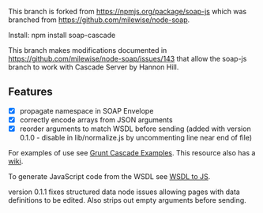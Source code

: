 This branch is forked from https://npmjs.org/package/soap-js which was branched from https://github.com/milewise/node-soap.

Install:  npm install soap-cascade

This branch makes modifications documented in https://github.com/milewise/node-soap/issues/143 that allow 
the soap-js branch to work with Cascade Server by Hannon Hill.

## Features
* [x] propagate namespace in SOAP Envelope
* [x] correctly encode arrays from JSON arguments
* [x] reorder arguments to match WSDL before sending (added with version 0.1.0 - disable in lib/normalize.js by uncommenting line near end of file)

For examples of use see [Grunt Cascade Examples](https://github.com/jraller/Grunt-Cascade-Examples). This 
resource also has a [wiki](https://github.com/jraller/Grunt-Cascade-Examples/wiki).

To generate JavaScript code from the WSDL see [WSDL to JS](https://github.com/jraller/WSDLtoJS).

version 0.1.1 fixes structured data node issues allowing pages with data definitions to be edited. 
Also strips out empty arguments before sending.
